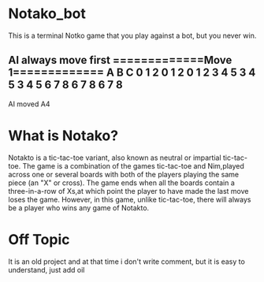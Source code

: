 # Notako_bot
This is a terminal Notko game that you play against a bot, but you never win.

******AI always move first******
=============Move 1=============
        A      B      C
     0 1 2  0 1 2  0 1 2
     3 4 5  3 4 5  3 4 5
     6 7 8  6 7 8  6 7 8
--------------------------------
AI moved A4



# What is Notako?
Notakto is a tic-tac-toe variant, also known as neutral or impartial tic-tac-toe. The game is a combination of the games tic-tac-toe and Nim,played across one or several boards with both of the players playing the same piece (an "X" or cross). The game ends when all the boards contain a three-in-a-row of Xs,at which point the player to have made the last move loses the game. However, in this game, unlike tic-tac-toe, there will always be a player who wins any game of Notakto.

# Off Topic 

It is an old project and at that time i don't write comment, but it is easy to understand, just add oil


